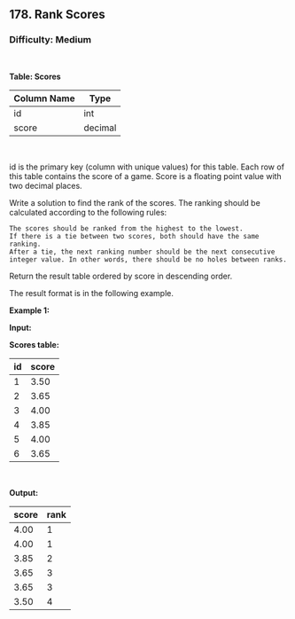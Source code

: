 ## 178. Rank Scores
### Difficulty: Medium
<br>


**Table: Scores**

| Column Name | Type    |
|-------------|---------|
| id          | int     |
| score       | decimal |
<br>

id is the primary key (column with unique values) for this table.
Each row of this table contains the score of a game. Score is a floating point value with two decimal places.




Write a solution to find the rank of the scores. The ranking should be calculated according to the following rules:


	The scores should be ranked from the highest to the lowest.
	If there is a tie between two scores, both should have the same ranking.
	After a tie, the next ranking number should be the next consecutive integer value. In other words, there should be no holes between ranks.


Return the result table ordered by score in descending order.

The result format is in the following example.


**Example 1:**

**Input:** 


**Scores table:**


| id | score |
|----|-------|
| 1  | 3.50  |
| 2  | 3.65  |
| 3  | 4.00  |
| 4  | 3.85  |
| 5  | 4.00  |
| 6  | 3.65  |
<br>

**Output:** 


| score | rank |
|-------|------|
| 4.00  | 1    |
| 4.00  | 1    |
| 3.85  | 2    |
| 3.65  | 3    |
| 3.65  | 3    |
| 3.50  | 4    |
<br>


